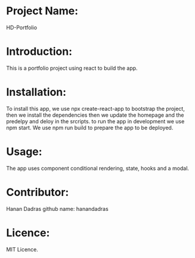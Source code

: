 # Project Name:
HD-Portfolio

# Introduction:
This is a portfolio project using react to build the app.

# Installation:
To install this app, we use npx create-react-app to bootstrap the project, then we install the dependencies then we update the homepage and the predelpy and deloy in the srcripts.
to run the app in development we use npm start. We use npm run build to prepare the app to be deployed.

# Usage:
The app uses component conditional rendering, state, hooks and a modal.


# Contributor:
Hanan Dadras github name: hanandadras

# Licence:
MIT Licence.

